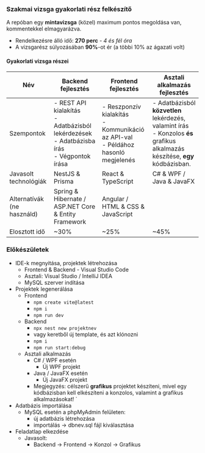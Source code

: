 ### Szakmai vizsga gyakorlati rész felkészítő

A repóban egy **mintavizsga** (közel) maximum pontos megoldása van, kommentekkel elmagyarázva. 

- Rendelkezésre álló idő: **270 perc**  - *4 és fél óra*
- A vizsgarész súlyozásában **90%**-ot ér (a többi 10% az ágazati volt)

#### Gyakorlati vizsga részei

| Név                        | Backend fejlesztés                                                                              | Frontend fejlesztés                                                                   | Asztali alkalmazás fejlesztés                                                                                                   |
| -------------------------- | ----------------------------------------------------------------------------------------------- | ------------------------------------------------------------------------------------- | ------------------------------------------------------------------------------------------------------------------------------- |
| Szempontok                 | - REST API kialakítás<br>- Adatbázisból lekérdezések<br>- Adatbázisba írás<br>- Végpontok írása | - Reszponzív kialakítás<br>- Kommunikáció az API-val<br>- Példához hasonló megjelenés | - Adatbázisból **közvetlen** lekérdezés, valamint írás<br>- Konzolos **és** grafikus alkalmazás készítése, **egy** kódbázisban. |
| Javasolt technológiák      | NestJS & Prisma                                                                                 | React & TypeScript                                                                    | C# & WPF / Java & JavaFX                                                                                                        |
| Alternatívák (ne használd) | Spring & Hibernate / ASP.NET Core & Entity Framework                                            | Angular / HTML & CSS & JavaScript                                                     |                                                                                                                                 |
| Elosztott idő              | ~30%                                                                                            | ~25%                                                                                  | ~45%                                                                                                                            |
### Előkészületek
- IDE-k megnyitása, projektek létrehozása
    - Frontend & Backend - Visual Studio Code
    - Asztali: Visual Studio / IntelliJ IDEA
    - MySQL szerver indítása
- Projektek legenerálása
    - Frontend
        - `npm create vite@latest`
        - `npm i`
        - `npm run dev`
    - Backend
        - `npx nest new projektnev`
        - vagy keretből új template, és azt klónozni
        - `npm i`
        - `npm run start:debug`
    - Asztali alkalmazás
        - C# / WPF esetén
            - Új WPF projekt
        - Java / JavaFX esetén
            - Új JavaFX projekt
        - Megjegyzés: célszerű **grafikus** projektet készíteni, mivel egy kódbázisban kell elkészíteni a konzolos, valamint a grafikus alkalmazásokat!
          `
- Adatbázis importálása
    - MySQL esetén a phpMyAdmin felületen:
        - új adatbázis létrehozása
        - importálás $\rightarrow$ dbnev.sql fájl kiválasztása
- Feladatlap elkezdése
    - Javasolt:
        - Backend $\rightarrow$ Frontend $\rightarrow$ Konzol $\rightarrow$ Grafikus
